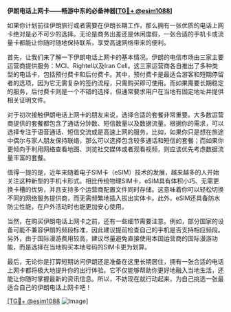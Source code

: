 **伊朗电话上网卡——畅游中东的必备神器[[TG💪+ @esim1088](https://t.me/s/esim1088)]**

如果你计划前往伊朗旅行或者需要在伊朗长期工作，那么拥有一张优质的电话上网卡绝对是必不可少的选择。无论是商务出差还是休闲度假，一张合适的手机卡或流量卡都能让你随时随地保持联系，享受高速网络带来的便利。

首先，让我们来了解一下伊朗电话上网卡的基本情况。伊朗的电信市场由三家主要运营商提供服务：MCI、Rightel以及Iran Cell。这三家运营商各自推出了多种类型的电话卡，包括预付费卡和后付费卡。其中，预付费卡是最适合游客和短期停留者的选项，因为它无需复杂的签约流程，只需购买即可使用。而如果需要长期稳定的服务，后付费卡则是一个不错的选择，但通常要求用户在当地有固定地址并提供相关证明文件。

对于初次接触伊朗电话上网卡的朋友来说，选择合适的套餐非常重要。大多数运营商提供的套餐都包含了通话分钟数、短信数量以及数据流量。根据你的需求，可以选择专注于语音通话、短信交流或是高速上网的服务。比如，如果你只是想在旅途中偶尔与家人朋友保持联络，那么可以选择包含较多通话和短信的套餐；而如果你更倾向于利用网络查看地图、浏览社交媒体或者观看视频，则应该优先考虑数据流量丰富的套餐。

值得一提的是，近年来随着电子SIM卡（eSIM）技术的发展，越来越多的人开始关注这种新型的手机卡形式。相比传统物理SIM卡，eSIM具有体积小巧、无需更换卡槽的优势，并且支持多个运营商配置文件同时存储。这意味着你可以轻松切换不同的网络服务提供商，而无需频繁地插入拔出实体卡。此外，eSIM还具备防水防尘性能，在户外活动时也能更加安心使用。

当然，在购买伊朗电话上网卡之前，还有一些细节需要注意。例如，部分国家的设备可能不兼容伊朗的频段标准，因此建议提前检查自己的手机是否支持相应频段。另外，由于国际漫游费用较高，建议尽量避免直接使用本国运营商的国际漫游功能，而是选择在当地购买本地号码的SIM卡更为划算。

最后，无论你是打算短期访问伊朗还是准备在这里长期居住，拥有一张合适的电话上网卡都将极大地提升你的出行体验。它不仅能够帮助你更好地融入当地生活，还能让你随时掌握最新的资讯信息。所以，不妨现在就行动起来，为自己挑选一张最适合自己的伊朗电话上网卡吧！

[[TG💪+ @esim1088](https://t.me/s/esim1088) ![Image](https://i.postimg.cc/4NQfJmqS/Snipaste-2025-05-13-00-14-12.png)]